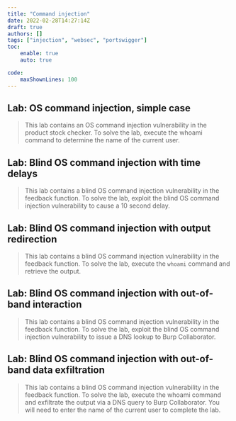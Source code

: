 ```yaml
---
title: "Command injection"
date: 2022-02-28T14:27:14Z
draft: true
authors: []
tags: ["injection", "websec", "portswigger"]
toc:
    enable: true
    auto: true

code:
    maxShownLines: 100
---
```


## Lab: OS command injection, simple case

> This lab contains an OS command injection vulnerability in the product stock checker.
> To solve the lab, execute the whoami command to determine the name of the current user.

## Lab: Blind OS command injection with time delays

> This lab contains a blind OS command injection vulnerability in the feedback function.
> To solve the lab, exploit the blind OS command injection vulnerability to cause a 10 second delay.

## Lab: Blind OS command injection with output redirection

> This lab contains a blind OS command injection vulnerability in the feedback function.
> To solve the lab, execute the `whoami` command and retrieve the output.

## Lab: Blind OS command injection with out-of-band interaction

> This lab contains a blind OS command injection vulnerability in the feedback function.
> To solve the lab, exploit the blind OS command injection vulnerability to issue a DNS lookup to Burp Collaborator.

## Lab: Blind OS command injection with out-of-band data exfiltration

> This lab contains a blind OS command injection vulnerability in the feedback function.
> To solve the lab, execute the whoami command and exfiltrate the output via a DNS query to Burp Collaborator. You will need to enter the name of the current user to complete the lab.
